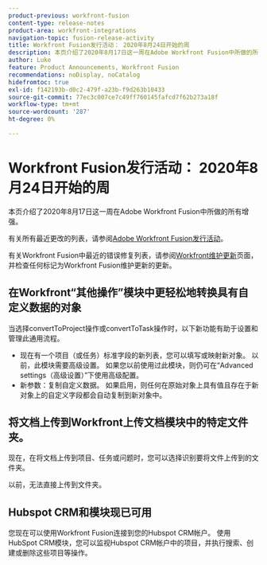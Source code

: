 ```yaml
---
product-previous: workfront-fusion
content-type: release-notes
product-area: workfront-integrations
navigation-topic: fusion-release-activity
title: Workfront Fusion发行活动： 2020年8月24日开始的周
description: 本页介绍了2020年8月17日这一周在Adobe Workfront Fusion中所做的所有增强。
author: Luke
feature: Product Announcements, Workfront Fusion
recommendations: noDisplay, noCatalog
hidefromtoc: true
exl-id: f142193b-d0c2-479f-a23b-f9d263b10433
source-git-commit: 77ec3c007ce7c49ff760145fafcd7f62b273a18f
workflow-type: tm+mt
source-wordcount: '287'
ht-degree: 0%

---
```


# Workfront Fusion发行活动： 2020年8月24日开始的周

本页介绍了2020年8月17日这一周在Adobe Workfront Fusion中所做的所有增强。

有关所有最近更改的列表，请参阅[Adobe Workfront Fusion发行活动](/help/workfront-fusion/fusion-product-releases/fusion-release-activity.md)。

有关Workfront Fusion中最近的错误修复列表，请参阅[Workfront维护更新](https://experienceleague.adobe.com/docs/workfront-known-issues/releases/current-updates.html?lang=zh-Hans)页面，并检查任何标记为Workfront Fusion维护更新的更新。

## 在Workfront“其他操作”模块中更轻松地转换具有自定义数据的对象

当选择convertToProject操作或convertToTask操作时，以下新功能有助于设置和管理此通用流程。

* 现在有一个项目（或任务）标准字段的新列表，您可以填写或映射新对象。 以前，此模块需要高级设置。 如果您以前使用过此模块，则仍可在“Advanced settings（高级设置）”下使用高级配置。
* 新参数：复制自定义数据。 如果启用，则任何在原始对象上具有值且存在于新对象上的自定义字段都会自动复制到新对象中。

## 将文档上传到Workfront上传文档模块中的特定文件夹。

现在，在将文档上传到项目、任务或问题时，您可以选择识别要将文件上传到的文件夹。

以前，无法直接上传到文件夹。


## Hubspot CRM和模块现已可用

您现在可以使用Workfront Fusion连接到您的Hubspot CRM帐户。 使用HubSpot CRM模块，您可以监视Hubspot CRM帐户中的项目，并执行搜索、创建或删除这些项目等操作。
